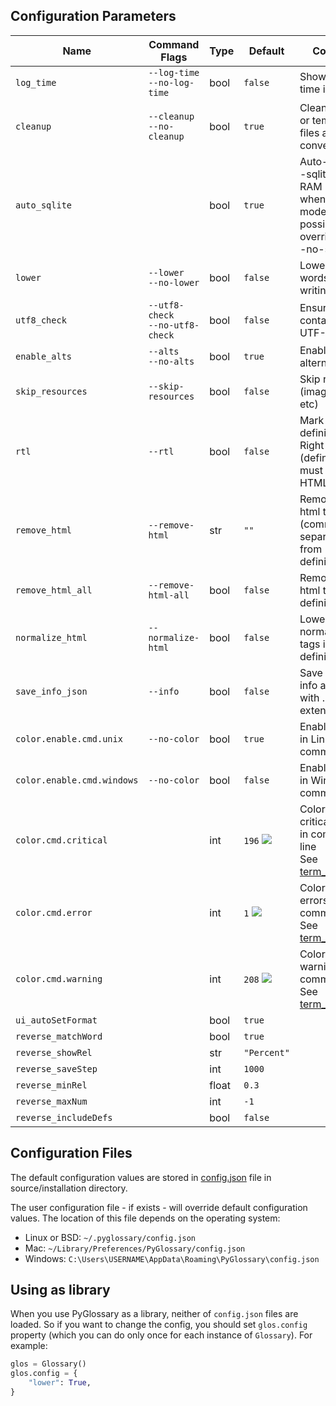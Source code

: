 ## Configuration Parameters

| Name                       | Command Flags                        | Type  | Default                                                           | Comment                                                                                                      |
| -------------------------- | ------------------------------------ | ----- | ----------------------------------------------------------------- | ------------------------------------------------------------------------------------------------------------ |
| `log_time`                 | `--log-time`<br/>`--no-log-time`     | bool  | `false`                                                           | Show date and time in logs                                                                                   |
| `cleanup`                  | `--cleanup`<br/>`--no-cleanup`       | bool  | `true`                                                            | Cleanup cache or temporary files after conversion                                                            |
| `auto_sqlite`              |                                      | bool  | `true`                                                            | Auto-enable --sqlite to limit RAM usage when direct<br/> mode is not possible. Can override with --no-sqlite |
| `lower`                    | `--lower`<br/>`--no-lower`           | bool  | `false`                                                           | Lowercase words before writing                                                                               |
| `utf8_check`               | `--utf8-check`<br/>`--no-utf8-check` | bool  | `false`                                                           | Ensure entries contain valid UTF-8 strings                                                                   |
| `enable_alts`              | `--alts`<br/>`--no-alts`             | bool  | `true`                                                            | Enable alternates                                                                                            |
| `skip_resources`           | `--skip-resources`                   | bool  | `false`                                                           | Skip resources (images, audio, etc)                                                                          |
| `rtl`                      | `--rtl`                              | bool  | `false`                                                           | Mark all definitions as Right-To-Left<br/> (definitions must be HTML)                                        |
| `remove_html`              | `--remove-html`                      | str   | `""`                                                              | Remove given html tags (comma-separated)<br/> from definitions                                               |
| `remove_html_all`          | `--remove-html-all`                  | bool  | `false`                                                           | Remove all html tags from definitions                                                                        |
| `normalize_html`           | `--normalize-html`                   | bool  | `false`                                                           | Lowercase and normalize html tags in definitions                                                             |
| `save_info_json`           | `--info`                             | bool  | `false`                                                           | Save glossary info as json file with .info extension                                                         |
| `color.enable.cmd.unix`    | `--no-color`                         | bool  | `true`                                                            | Enable colors in Linux/Unix command line                                                                     |
| `color.enable.cmd.windows` | `--no-color`                         | bool  | `false`                                                           | Enable colors in Windows command line                                                                        |
| `color.cmd.critical`       |                                      | int   | `196` ![](https://via.placeholder.com/20x20/ff0000/000000?text=+) | Color code for critical errors in command line<br/>See [term_colors.md](./term_colors.md)                    |
| `color.cmd.error`          |                                      | int   | `1` ![](https://via.placeholder.com/20x20/aa0000/000000?text=+)   | Color code for errors in command line<br/>See [term_colors.md](./term_colors.md)                             |
| `color.cmd.warning`        |                                      | int   | `208` ![](https://via.placeholder.com/20x20/ff8700/000000?text=+) | Color code for warnings in command line<br/>See [term_colors.md](./term_colors.md)                           |
| `ui_autoSetFormat`         |                                      | bool  | `true`                                                            |                                                                                                              |
| `reverse_matchWord`        |                                      | bool  | `true`                                                            |                                                                                                              |
| `reverse_showRel`          |                                      | str   | `"Percent"`                                                       |                                                                                                              |
| `reverse_saveStep`         |                                      | int   | `1000`                                                            |                                                                                                              |
| `reverse_minRel`           |                                      | float | `0.3`                                                             |                                                                                                              |
| `reverse_maxNum`           |                                      | int   | `-1`                                                              |                                                                                                              |
| `reverse_includeDefs`      |                                      | bool  | `false`                                                           |                                                                                                              |

## Configuration Files

The default configuration values are stored in [config.json](../config.json) file in source/installation directory.

The user configuration file - if exists - will override default configuration values.
The location of this file depends on the operating system:

- Linux or BSD: `~/.pyglossary/config.json`
- Mac: `~/Library/Preferences/PyGlossary/config.json`
- Windows: `C:\Users\USERNAME\AppData\Roaming\PyGlossary\config.json`

## Using as library

When you use PyGlossary as a library, neither of `config.json` files are loaded. So if you want to change the config, you should set `glos.config` property (which you can do only once for each instance of `Glossary`). For example:

```python
glos = Glossary()
glos.config = {
	"lower": True,
}
```
